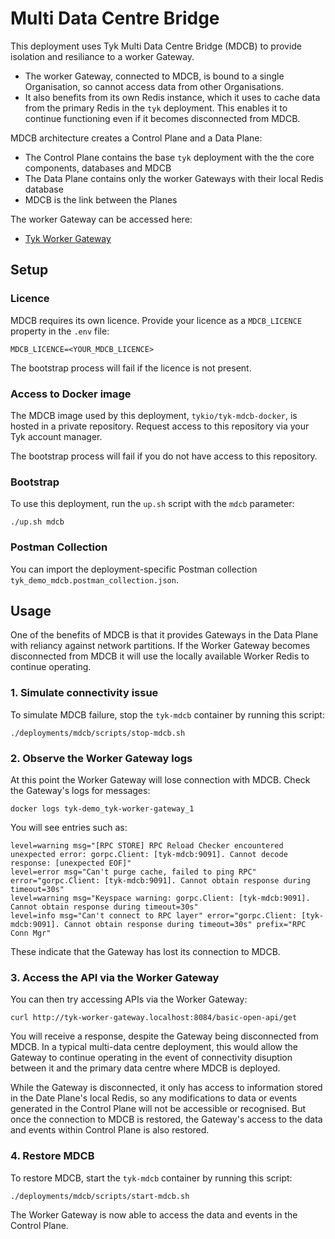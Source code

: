 # Multi Data Centre Bridge

This deployment uses Tyk Multi Data Centre Bridge (MDCB) to provide isolation and resiliance to a worker Gateway.

- The worker Gateway, connected to MDCB, is bound to a single Organisation, so cannot access data from other Organisations. 
- It also benefits from its own Redis instance, which it uses to cache data from the primary Redis in the `tyk` deployment. This enables it to continue functioning even if it becomes disconnected from MDCB.

MDCB architecture creates a Control Plane and a Data Plane:

- The Control Plane contains the base `tyk` deployment with the the core components, databases and MDCB
- The Data Plane contains only the worker Gateways with their local Redis database
- MDCB is the link between the Planes

The worker Gateway can be accessed here:
- [Tyk Worker Gateway](http://tyk-mdcb-gateway.localhost:8084)

## Setup

### Licence

MDCB requires its own licence. Provide your licence as a `MDCB_LICENCE` property in the `.env` file:

```
MDCB_LICENCE=<YOUR_MDCB_LICENCE>
```

The bootstrap process will fail if the licence is not present.

### Access to Docker image

The MDCB image used by this deployment, `tykio/tyk-mdcb-docker`, is hosted in a private repository. Request access to this repository via your Tyk account manager.

The bootstrap process will fail if you do not have access to this repository.

### Bootstrap

To use this deployment, run the `up.sh` script with the `mdcb` parameter:

```
./up.sh mdcb
```

### Postman Collection

You can import the deployment-specific Postman collection `tyk_demo_mdcb.postman_collection.json`.

## Usage

One of the benefits of MDCB is that it provides Gateways in the Data Plane with reliancy against network partitions. If the Worker Gateway becomes disconnected from MDCB it will use the locally available Worker Redis to continue operating.

### 1. Simulate connectivity issue

To simulate MDCB failure, stop the `tyk-mdcb` container by running this script:

```
./deployments/mdcb/scripts/stop-mdcb.sh
```

### 2. Observe the Worker Gateway logs
At this point the Worker Gateway will lose connection with MDCB. Check the Gateway's logs for messages:

```
docker logs tyk-demo_tyk-worker-gateway_1
```

You will see entries such as:

```
level=warning msg="[RPC STORE] RPC Reload Checker encountered unexpected error: gorpc.Client: [tyk-mdcb:9091]. Cannot decode response: [unexpected EOF]"
level=error msg="Can't purge cache, failed to ping RPC" error="gorpc.Client: [tyk-mdcb:9091]. Cannot obtain response during timeout=30s"
level=warning msg="Keyspace warning: gorpc.Client: [tyk-mdcb:9091]. Cannot obtain response during timeout=30s"
level=info msg="Can't connect to RPC layer" error="gorpc.Client: [tyk-mdcb:9091]. Cannot obtain response during timeout=30s" prefix="RPC Conn Mgr"
```

These indicate that the Gateway has lost its connection to MDCB.

### 3. Access the API via the Worker Gateway

You can then try accessing APIs via the Worker Gateway:

```
curl http://tyk-worker-gateway.localhost:8084/basic-open-api/get
```

You will receive a response, despite the Gateway being disconnected from MDCB. In a typical multi-data centre deployment, this would allow the Gateway to continue operating in the event of connectivity disuption between it and the primary data centre where MDCB is deployed.

While the Gateway is disconnected, it only has access to information stored in the Date Plane's local Redis, so any modifications to data or events generated in the Control Plane will not be accessible or recognised. But once the connection to MDCB is restored, the Gateway's access to the data and events within Control Plane is also restored.

### 4. Restore MDCB

To restore MDCB, start the `tyk-mdcb` container by running this script:

```
./deployments/mdcb/scripts/start-mdcb.sh
```

The Worker Gateway is now able to access the data and events in the Control Plane.
